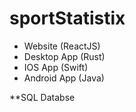 # sportStatistix

- Website (ReactJS)
- Desktop App (Rust)
- IOS App (Swift)
- Android App (Java)

**SQL Databse
